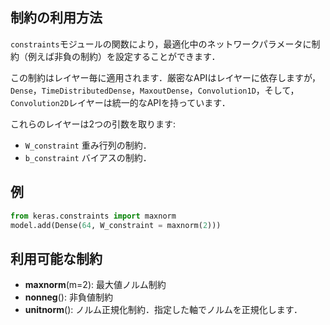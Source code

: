 ## 制約の利用方法

`constraints`モジュールの関数により，最適化中のネットワークパラメータに制約（例えば非負の制約）を設定することができます．

この制約はレイヤー毎に適用されます．厳密なAPIはレイヤーに依存しますが，`Dense`，`TimeDistributedDense`，`MaxoutDense`，`Convolution1D`，そして，`Convolution2D`レイヤーは統一的なAPIを持っています．

これらのレイヤーは2つの引数を取ります:

- `W_constraint` 重み行列の制約．
- `b_constraint` バイアスの制約．

## 例

```python
from keras.constraints import maxnorm
model.add(Dense(64, W_constraint = maxnorm(2)))
```

## 利用可能な制約

- __maxnorm__(m=2): 最大値ノルム制約
- __nonneg__(): 非負値制約
- __unitnorm__(): ノルム正規化制約．指定した軸でノルムを正規化します．